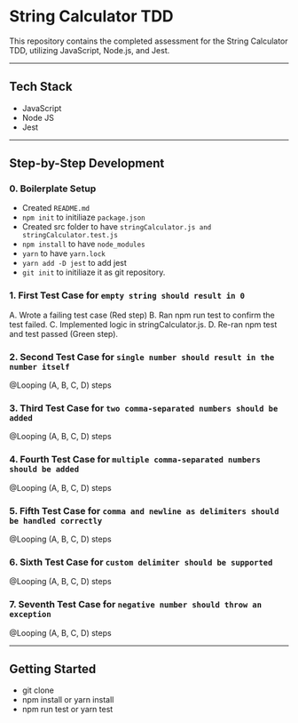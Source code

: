 # String Calculator TDD

This repository contains the completed assessment for the String Calculator TDD, utilizing JavaScript, Node.js, and Jest.

---

## Tech Stack

- JavaScript
- Node JS
- Jest 

---

## Step-by-Step Development

### 0. Boilerplate Setup

- Created `README.md`
- `npm init` to initiliaze `package.json`
- Created src folder to have `stringCalculator.js and stringCalculator.test.js`
- `npm install` to have `node_modules`
- `yarn` to have `yarn.lock`
- `yarn add -D jest` to add jest
- `git init` to initiliaze it as git repository.

### 1. First Test Case for `empty string should result in 0`
A. Wrote a failing test case (Red step)
B. Ran npm run test to confirm the test failed.
C. Implemented logic in stringCalculator.js.
D. Re-ran npm test and test passed (Green step).


### 2. Second Test Case for `single number should result in the number itself`
@Looping (A, B, C, D) steps

### 3. Third Test Case for `two comma-separated numbers should be added`
@Looping (A, B, C, D) steps

### 4. Fourth Test Case for `multiple comma-separated numbers should be added`
@Looping (A, B, C, D) steps

### 5. Fifth Test Case for `comma and newline as delimiters should be handled correctly`
@Looping (A, B, C, D) steps

### 6. Sixth Test Case for `custom delimiter should be supported`
@Looping (A, B, C, D) steps

### 7. Seventh Test Case for `negative number should throw an exception`
@Looping (A, B, C, D) steps

---

## Getting Started
- git clone
- npm install or yarn install
- npm run test or yarn test 
